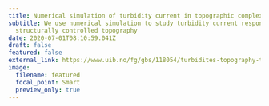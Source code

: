 ```yaml
---
title: Numerical simulation of turbidity current in topographic complex regions
subtitle: We use numerical simulation to study turbidity current responses to
  structurally controlled topography
date: 2020-07-01T08:10:59.041Z
draft: false
featured: false
external_link: https://www.uib.no/fg/gbs/118054/turbidites-topography-tectonics-t3-project
image:
  filename: featured
  focal_point: Smart
  preview_only: true
---
```

